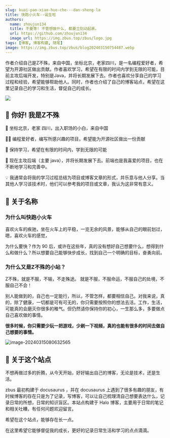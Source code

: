 ```yaml
---
slug: kuai-pao-xiao-huo-che---dan-sheng-la
title: 快跑小火车--诞生啦
authors:
  name: zhoujun134
  title: 不要等! 不管想做什么, 都要立刻动起来。
  url: https://github.com/zhoujun134
  image_url: https://img.zbus.top/zbus/logo.jpg
tags: [博客, 博客构建, 随笔]
image: https://img.zbus.top/zbus/blog202403150754487.webp
---
```

 
 作者介绍自己是Z不殊，来自中国，坐标北京，老家四川，是一名编程爱好者，希望为开源社区做出贡献。作者喜欢学习，希望在有限的时间内学到无限的可能，目前主攻后端开发，特别是Java，并将长期发展下去。作者也喜欢分享自己的学习过程和经验，希望能够帮助他人。同时，作者也介绍了自己的博客站点，希望在这里记录自己的学习和生活，督促自己的成长。 
<!-- truncate -->  
 ![](https://img.zbus.top//zbus/blog/202309022259194.webp)

## 👋 你好! 我是Z不殊

🧑 坐标北京，老家 四川，出入职场的小白，来自中国

👨‍💻 编程爱好者，编写所感兴趣的项目，希望能为开源社区做出一份贡献

🌱 保持学习，希望在有限的时间内，学到无限的可能

🐛 现在主攻后端（主要 java），并将长期发展下去。前端也是我喜爱的项目，也在不断地学习和完善中。

💡 我通常会将我的学习过程总结为项目或博客文章的形式，并乐意与他人分享。当其他人学习该技术时，他们可以参考我的项目或文章，我认为这非常有意义。

## 🚄 关于名称

### 为什么叫快跑小火车

喜欢火车的疾驰，坐在火车上的平稳，一览无余的风景，能够从自己的眼前划过，嗯，喜欢火车的感觉，

为什么要快？作为 90 后，或许在这些年，真的没有想好自己想要什么，想得到什么和做什么？所以想要自己能够快步成长，找到自己一个明确的目标，奋勇向前。

### 为什么又是Z不殊的小站？
Z不殊，就是不服，不输，不走殊途。
就是不服，不服命运，不服自己的处境，不服自己不会！

别人能做到的，自己也一定能行，所以，不管怎样，都要相信自己。对我来说，真的，除了健康，一切都是可有可无的，你只需要按照你的想法去活。工作，生活，可能真的会磨灭你很多的稚气。但仍然请你保持你的初心，一生那么多，多要做点自己喜欢做的事情。

**很多时候，你只需要少玩一把游戏，少刷一下视频，真的也能有很多的时间去做自己想要的事情。**

![image-20240315080632565](https://img.zbus.top/zbus/blog202403150806600.png)

## 🤔 关于这个站点

不想再做过多的折腾，从今天开始，好好输出自己的博客，无论是技术，还是生活。

zbus 最初构建于 docusaurus ，并在 docusaurus 上遇到了很多有趣的朋友，有时候博客的存在只是为了记录，写博客，可以让自己梳理清自己想要表达什么，记录日常的所想，日常的知识盲区。本站点构建于 Halo 博客，主要用于日常的笔记和相关吐糟，有任何问题欢迎留言。

希望在这个站点，能够存在长一点。

在这里希望它能够督促我的成长，更好的记录日常生活和学习的点点滴滴。